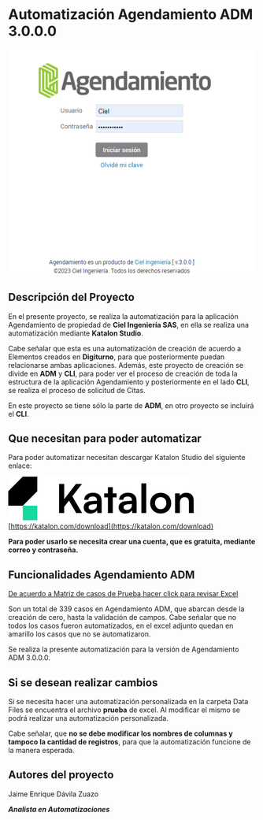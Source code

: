 # **Automatización Agendamiento ADM 3.0.0.0**
![![agendamiento 3000](agendamiento3000.png)](README/agendamiento3000.png)

## Descripción del Proyecto

En el presente proyecto, se realiza la automatización para la aplicación Agendamiento de propiedad de **Ciel Ingeniería SAS**, en ella se realiza una automatización mediante **Katalon Studio**.

Cabe señalar que esta es una automatización de creación de acuerdo a Elementos creados en **Digiturno**, para que posteriormente puedan relacionarse ambas aplicaciones. Además, este proyecto de creación se divide en **ADM** y **CLI**, para poder ver el proceso de creación de toda la estructura de la aplicación Agendamiento y posteriormente en el lado **CLI**, se realiza el proceso de solicitud de Citas.

En este proyecto se tiene sólo la parte de **ADM**, en otro proyecto se incluirá el **CLI**.



## Que necesitan para poder automatizar

Para poder automatizar necesitan descargar Katalon Studio del siguiente enlace:

![Katalon Studio](README/katalon-logo.png)
[https://katalon.com/download](https://katalon.com/download)

**Para poder usarlo se necesita crear una cuenta, que es gratuita, mediante correo y contraseña.**


## Funcionalidades Agendamiento ADM

[De acuerdo a Matriz de casos de Prueba hacer click para revisar Excel](README/Casos%20de%20prueba%20Agendamiento%20Administración..xlsx)

Son un total de 339 casos en Agendamiento ADM, que abarcan desde la creación de cero, hasta la validación de campos. Cabe señalar que no todos los casos fueron automatizados, en el excel adjunto quedan en amarillo los casos que no se automatizaron.

Se realiza la presente automatización para la versión de Agendamiento ADM 3.0.0.0.

## Si se desean realizar cambios

Si se necesita hacer una automatización personalizada en la carpeta Data Files se encuentra el archivo **prueba** de excel. Al modificar el mismo se podrá realizar una automatización personalizada. 

Cabe señalar, que **no se debe modificar los nombres de columnas y tampoco la cantidad de registros**, para que la automatización funcione de la manera esperada.

## Autores del proyecto

Jaime Enrique Dávila Zuazo

***Analista en Automatizaciones***